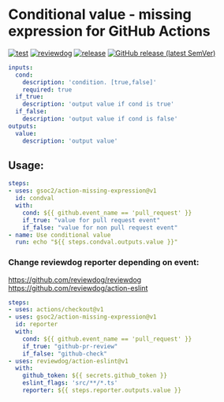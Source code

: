 # Conditional value - missing expression for GitHub Actions

[![test](https://github.com/gsoc2/action-missing-expression/workflows/test/badge.svg)](https://github.com/gsoc2/action-missing-expression/actions?query=workflow%3Atest)
[![reviewdog](https://github.com/gsoc2/action-missing-expression/workflows/reviewdog/badge.svg)](https://github.com/gsoc2/action-missing-expression/actions?query=workflow%3Areviewdog)
[![release](https://github.com/gsoc2/action-missing-expression/workflows/release/badge.svg)](https://github.com/gsoc2/action-missing-expression/actions?query=workflow%3Arelease)
[![GitHub release (latest SemVer)](https://img.shields.io/github/v/release/gsoc2/action-missing-expression?logo=github&sort=semver)](https://github.com/gsoc2/action-missing-expression/releases)

```yaml
inputs:
  cond:
    description: 'condition. [true,false]'
    required: true
  if_true:
    description: 'output value if cond is true'
  if_false:
    description: 'output value if cond is false'
outputs:
  value:
    description: 'output value'
```


## Usage:

```yaml
steps:
- uses: gsoc2/action-missing-expression@v1
  id: condval
  with:
    cond: ${{ github.event_name == 'pull_request' }}
    if_true: "value for pull request event"
    if_false: "value for non pull request event"
- name: Use conditional value
  run: echo "${{ steps.condval.outputs.value }}"
```

### Change reviewdog reporter depending on event:

https://github.com/reviewdog/reviewdog
https://github.com/reviewdog/action-eslint

```yaml
steps:
- uses: actions/checkout@v1
- uses: gsoc2/action-missing-expression@v1
  id: reporter
  with:
    cond: ${{ github.event_name == 'pull_request' }}
    if_true: "github-pr-review"
    if_false: "github-check"
- uses: reviewdog/action-eslint@v1
  with:
    github_token: ${{ secrets.github_token }}
    eslint_flags: 'src/**/*.ts'
    reporter: ${{ steps.reporter.outputs.value }}
```
